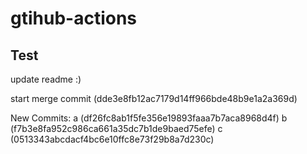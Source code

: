 # gtihub-actions

## Test

update readme :)

start merge commit (dde3e8fb12ac7179d14ff966bde48b9e1a2a369d)

New Commits:
a (df26fc8ab1f5fe356e19893faaa7b7aca8968d4f)
b (f7b3e8fa952c986ca661a35dc7b1de9baed75efe)
c (0513343abcdacf4bc6e10ffc8e73f29b8a7d230c)
